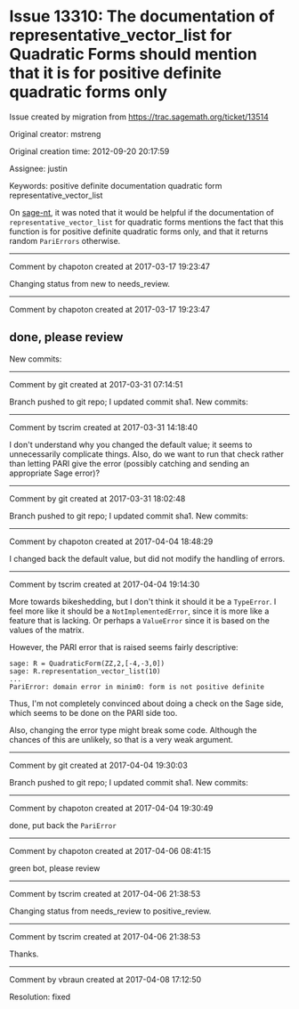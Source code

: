 # Issue 13310: The documentation of representative_vector_list for Quadratic Forms should mention that it is for positive definite quadratic forms only

Issue created by migration from https://trac.sagemath.org/ticket/13514

Original creator: mstreng

Original creation time: 2012-09-20 20:17:59

Assignee: justin

Keywords: positive definite documentation quadratic form representative_vector_list

On [sage-nt](https://groups.google.com/forum/?hl=en-GB&fromgroups=#!topic/sage-nt/Hj9G0Pr_kLw), it was noted that it would be helpful if the documentation of `representative_vector_list` for quadratic forms mentions the fact that this function is for positive definite quadratic forms only, and that it returns random `PariErrors` otherwise.


---

Comment by chapoton created at 2017-03-17 19:23:47

Changing status from new to needs_review.


---

Comment by chapoton created at 2017-03-17 19:23:47

done, please review
----
New commits:


---

Comment by git created at 2017-03-31 07:14:51

Branch pushed to git repo; I updated commit sha1. New commits:


---

Comment by tscrim created at 2017-03-31 14:18:40

I don't understand why you changed the default value; it seems to unnecessarily complicate things. Also, do we want to run that check rather than letting PARI give the error (possibly catching and sending an appropriate Sage error)?


---

Comment by git created at 2017-03-31 18:02:48

Branch pushed to git repo; I updated commit sha1. New commits:


---

Comment by chapoton created at 2017-04-04 18:48:29

I changed back the default value, but did not modify the handling of errors.


---

Comment by tscrim created at 2017-04-04 19:14:30

More towards bikeshedding, but I don't think it should it be a `TypeError`. I feel more like it should be a `NotImplementedError`, since it is more like a feature that is lacking. Or perhaps a `ValueError` since it is based on the values of the matrix.

However, the PARI error that is raised seems fairly descriptive:

```
sage: R = QuadraticForm(ZZ,2,[-4,-3,0])
sage: R.representation_vector_list(10)
...
PariError: domain error in minim0: form is not positive definite
```

Thus, I'm not completely convinced about doing a check on the Sage side, which seems to be done on the PARI side too.

Also, changing the error type might break some code. Although the chances of this are unlikely, so that is a very weak argument.


---

Comment by git created at 2017-04-04 19:30:03

Branch pushed to git repo; I updated commit sha1. New commits:


---

Comment by chapoton created at 2017-04-04 19:30:49

done, put back the `PariError`


---

Comment by chapoton created at 2017-04-06 08:41:15

green bot, please review


---

Comment by tscrim created at 2017-04-06 21:38:53

Changing status from needs_review to positive_review.


---

Comment by tscrim created at 2017-04-06 21:38:53

Thanks.


---

Comment by vbraun created at 2017-04-08 17:12:50

Resolution: fixed
